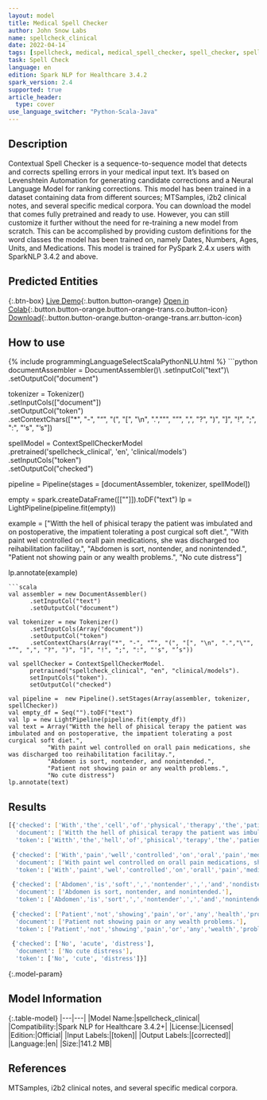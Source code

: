 ```yaml
---
layout: model
title: Medical Spell Checker
author: John Snow Labs
name: spellcheck_clinical
date: 2022-04-14
tags: [spellcheck, medical, medical_spell_checker, spell_checker, spelling_corrector, en, licensed]
task: Spell Check
language: en
edition: Spark NLP for Healthcare 3.4.2
spark_version: 2.4
supported: true
article_header:
  type: cover
use_language_switcher: "Python-Scala-Java"
---
```


## Description

Contextual Spell Checker is a sequence-to-sequence model that detects and corrects spelling errors in your medical input text. It’s based on Levenshtein Automation for generating candidate corrections and a Neural Language Model for ranking corrections. This model has been trained in a dataset containing data from different sources; MTSamples, i2b2 clinical notes, and several specific medical corpora. You can download the model that comes fully pretrained and ready to use. However, you can still customize it further without the need for re-training a new model from scratch. This can be accomplished by providing custom definitions for the word classes the model has been trained on, namely Dates, Numbers, Ages, Units, and Medications. This model is trained for PySpark 2.4.x users with SparkNLP 3.4.2 and above.

## Predicted Entities



{:.btn-box}
[Live Demo](https://demo.johnsnowlabs.com/healthcare/CONTEXTUAL_SPELL_CHECKER/){:.button.button-orange}
[Open in Colab](https://colab.research.google.com/github/JohnSnowLabs/spark-nlp-workshop/blob/master/tutorials/Certification_Trainings/Healthcare/6.Clinical_Context_Spell_Checker.ipynb){:.button.button-orange.button-orange-trans.co.button-icon}
[Download](https://s3.amazonaws.com/auxdata.johnsnowlabs.com/clinical/models/spellcheck_clinical_en_3.4.2_2.4_1649927215827.zip){:.button.button-orange.button-orange-trans.arr.button-icon}

## How to use



<div class="tabs-box" markdown="1">
{% include programmingLanguageSelectScalaPythonNLU.html %}
```python
documentAssembler = DocumentAssembler()\
  .setInputCol("text")\
  .setOutputCol("document")

tokenizer = Tokenizer()\
      .setInputCols(["document"])\
      .setOutputCol("token")\
      .setContextChars(["*", "-", "“", "(", "[", "\n", ".","\"", "”", ",", "?", ")", "]", "!", ";", ":", "'s", "’s"])

spellModel = ContextSpellCheckerModel\
    .pretrained('spellcheck_clinical', 'en', 'clinical/models')\
    .setInputCols("token")\
    .setOutputCol("checked")

pipeline = Pipeline(stages = [documentAssembler, tokenizer, spellModel])

empty = spark.createDataFrame([[""]]).toDF("text")
lp = LightPipeline(pipeline.fit(empty))

example = ["Witth the hell of phisical terapy the patient was imbulated and on postoperative, the impatient tolerating a post curgical soft diet.",
           "With paint wel controlled on orall pain medications, she was discharged too reihabilitation facilitay.",
           "Abdomen is sort, nontender, and nonintended.",
           "Patient not showing pain or any wealth problems.",
           "No cute distress"]

lp.annotate(example)
```
```scala
val assembler = new DocumentAssembler()
      .setInputCol("text")
      .setOutputCol("document")

val tokenizer = new Tokenizer()
      .setInputCols(Array("document"))
      .setOutputCol("token")
      .setContextChars(Array("*", "-", "“", "(", "[", "\n", ".","\"", "”", ",", "?", ")", "]", "!", ";", ":", "'s", "’s"))

val spellChecker = ContextSpellCheckerModel.
      pretrained("spellcheck_clinical", "en", "clinical/models").
      setInputCols("token").
      setOutputCol("checked")

val pipeline =  new Pipeline().setStages(Array(assembler, tokenizer, spellChecker))
val empty_df = Seq("").toDF("text")
val lp = new LightPipeline(pipeline.fit(empty_df))
val text = Array("Witth the hell of phisical terapy the patient was imbulated and on postoperative, the impatient tolerating a post curgical soft diet.",
           "With paint wel controlled on orall pain medications, she was discharged too reihabilitation facilitay.",
           "Abdomen is sort, nontender, and nonintended.",
           "Patient not showing pain or any wealth problems.",
           "No cute distress")
lp.annotate(text)
```
</div>

## Results

```bash
[{'checked': ['With','the','cell','of','physical','therapy','the','patient','was','ambulated','and','on','postoperative',',','the','patient','tolerating','a','post','surgical','soft','diet','.'],
  'document': ['Witth the hell of phisical terapy the patient was imbulated and on postoperative, the impatient tolerating a post curgical soft diet.'],
  'token': ['Witth','the','hell','of','phisical','terapy','the','patient','was','imbulated','and','on','postoperative',',','the','impatient','tolerating','a','post','curgical','soft','diet','.']},
 
 {'checked': ['With','pain','well','controlled','on','oral','pain','medications',',','she','was','discharged','to','rehabilitation','facility','.'],
  'document': ['With paint wel controlled on orall pain medications, she was discharged too reihabilitation facilitay.'],
  'token': ['With','paint','wel','controlled','on','orall','pain','medications',',','she','was','discharged','too','reihabilitation','facilitay','.']},
 
 {'checked': ['Abdomen','is','soft',',','nontender',',','and','nondistended','.'],
  'document': ['Abdomen is sort, nontender, and nonintended.'],
  'token': ['Abdomen','is','sort',',','nontender',',','and','nonintended','.']},
 
 {'checked': ['Patient','not','showing','pain','or','any','health','problems','.'],
  'document': ['Patient not showing pain or any wealth problems.'],
  'token': ['Patient','not','showing','pain','or','any','wealth','problems','.']},
 
 {'checked': ['No', 'acute', 'distress'],
  'document': ['No cute distress'],
  'token': ['No', 'cute', 'distress']}]
```

{:.model-param}
## Model Information

{:.table-model}
|---|---|
|Model Name:|spellcheck_clinical|
|Compatibility:|Spark NLP for Healthcare 3.4.2+|
|License:|Licensed|
|Edition:|Official|
|Input Labels:|[token]|
|Output Labels:|[corrected]|
|Language:|en|
|Size:|141.2 MB|

## References

MTSamples, i2b2 clinical notes, and several specific medical corpora.